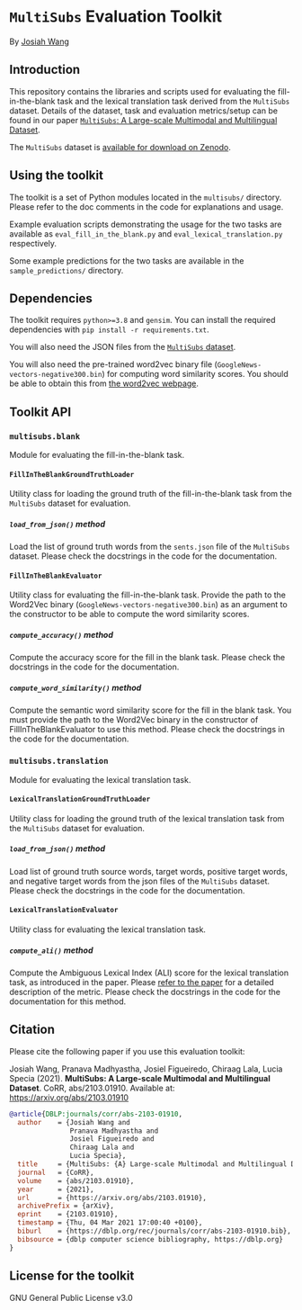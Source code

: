 # `MultiSubs` Evaluation Toolkit

By [Josiah Wang](http://www.josiahwang.com)


## Introduction 

This repository contains the libraries and scripts used for evaluating the fill-in-the-blank task and the lexical translation task derived from the `MultiSubs` dataset. Details of the dataset, task and evaluation metrics/setup can be found in our paper [`MultiSubs`: A Large-scale Multimodal and Multilingual Dataset](https://arxiv.org/abs/2103.01910).


The `MultiSubs` dataset is [available for download on Zenodo](https://doi.org/10.5281/zenodo.5034604).



## Using the toolkit

The toolkit is a set of Python modules located in the ``multisubs/`` directory. Please refer to the doc comments in the code for explanations and usage.

Example evaluation scripts demonstrating the usage for the two tasks are available as ``eval_fill_in_the_blank.py`` and ``eval_lexical_translation.py`` respectively.

Some example predictions for the two tasks are available in the ``sample_predictions/`` directory.



## Dependencies

The toolkit requires ``python>=3.8`` and ``gensim``. You can install the required dependencies with ``pip install -r requirements.txt``.

You will also need the JSON files from the [`MultiSubs` dataset](https://doi.org/10.5281/zenodo.5034604).

You will also need the pre-trained word2vec binary file (`GoogleNews-vectors-negative300.bin`) for computing word similarity scores. You should be able to obtain this from [the word2vec webpage](https://code.google.com/archive/p/word2vec/).



## Toolkit API

### ``multisubs.blank``

Module for evaluating the fill-in-the-blank task.


#### ``FillInTheBlankGroundTruthLoader``

Utility class for loading the ground truth of the fill-in-the-blank task from the `MultiSubs` dataset for evaluation.

##### ``load_from_json()`` method

Load the list of ground truth words from the `sents.json` file of the `MultiSubs` dataset. Please check the docstrings in the code for the documentation.


#### ``FillInTheBlankEvaluator``

Utility class for evaluating the fill-in-the-blank task. Provide the path to the Word2Vec binary (``GoogleNews-vectors-negative300.bin``) as an argument to the constructor to be able to compute the word similarity scores.

##### ``compute_accuracy()`` method

Compute the accuracy score for the fill in the blank task. Please check the docstrings in the code for the documentation.


##### ``compute_word_similarity()`` method

Compute the semantic word similarity score for the fill in the blank task. You must provide the path to the Word2Vec binary in the constructor of FillInTheBlankEvaluator to use this method. Please check the docstrings in the code for the documentation.


### ``multisubs.translation``

Module for evaluating the lexical translation task.


#### ``LexicalTranslationGroundTruthLoader``

Utility class for loading the ground truth of the lexical translation task from the `MultiSubs` dataset for evaluation.


##### ``load_from_json()`` method

Load list of ground truth source words, target words, positive target words, and negative target words from the json files of the `MultiSubs` dataset. Please check the docstrings in the code for the documentation.


#### ``LexicalTranslationEvaluator``

Utility class for evaluating the lexical translation task. 

##### ``compute_ali()`` method

Compute the Ambiguous Lexical Index (ALI) score for the lexical translation task, as introduced in the paper. Please [refer to the paper](https://arxiv.org/abs/2103.01910) for a detailed description of the metric. Please check the docstrings in the code for the documentation for this method.



## Citation

Please cite the following paper if you use this evaluation toolkit:

Josiah Wang, Pranava Madhyastha, Josiel Figueiredo, Chiraag Lala, Lucia Specia (2021). **MultiSubs: A Large-scale Multimodal and Multilingual Dataset**. CoRR, abs/2103.01910. Available at: https://arxiv.org/abs/2103.01910

```bibtex
@article{DBLP:journals/corr/abs-2103-01910,
  author    = {Josiah Wang and
               Pranava Madhyastha and
               Josiel Figueiredo and
               Chiraag Lala and
               Lucia Specia},
  title     = {MultiSubs: {A} Large-scale Multimodal and Multilingual Dataset},
  journal   = {CoRR},
  volume    = {abs/2103.01910},
  year      = {2021},
  url       = {https://arxiv.org/abs/2103.01910},
  archivePrefix = {arXiv},
  eprint    = {2103.01910},
  timestamp = {Thu, 04 Mar 2021 17:00:40 +0100},
  biburl    = {https://dblp.org/rec/journals/corr/abs-2103-01910.bib},
  bibsource = {dblp computer science bibliography, https://dblp.org}
}
```


## License for the toolkit

GNU General Public License v3.0

